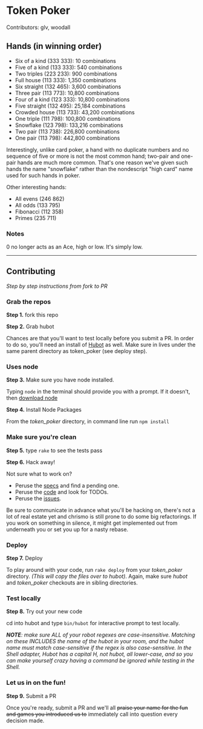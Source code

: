 # Token Poker

Contributors: glv, woodall

## Hands (in winning order)

- Six of a kind (333 333): 10 combinations
- Five of a kind (133 333): 540 combinations
- Two triples (223 233): 900 combinations
- Full house (113 333): 1,350 combinations
- Six straight (132 465): 3,600 combinations
- Three pair (113 773): 10,800 combinations
- Four of a kind (123 333): 10,800 combinations
- Five straight (132 495): 25,184 combinations
- Crowded house (113 733): 43,200 combinations
- One triple (111 798): 100,800 combinations
- Snowflake (123 798): 133,216 combinations
- Two pair (113 738): 226,800 combinations
- One pair (113 798): 442,800 combinations

Interestingly, unlike card poker, a hand with no duplicate numbers and no
sequence of five or more is not the most common hand; two-pair and one-pair
hands are much more common. That's one reason we've given such hands the name
"snowflake" rather than the nondescript "high card" name used for such hands
in poker.

Other interesting hands:

- All evens (246 862)
- All odds (133 795)
- Fibonacci (112 358)
- Primes (235 711)

### Notes

0 no longer acts as an Ace, high or low. It's simply low.

<hr>

## Contributing
_Step by step instructions from fork to PR_

### Grab the repos
**Step 1.** fork this repo


**Step 2.** Grab hubot

Chances are that you'll want to test locally before you submit a PR. 
In order to do so, you'll need an install of [Hubot](https://hubot.github.com) as well. 
Make sure in lives under the same parent directory as token_poker (see deploy step).

### Uses node
**Step 3.** Make sure you have node installed. 

Typing `node` in the terminal should provide you with a prompt.
If it doesn't, then [download node](http://nodejs.org/download/)

**Step 4.** Install Node Packages

From the *token_poker* directory, in command line run `npm install`

### Make sure you're clean
**Step 5.** type `rake` to see the tests pass


**Step 6.** Hack away!

Not sure what to work on? 
- Peruse the [specs](https://github.com/chrismo/token_poker/tree/master/spec) and find a pending one.
- Peruse the [code](https://github.com/chrismo/token_poker/tree/master/js/token-poker) and look for TODOs.
- Peruse the [issues](https://github.com/chrismo/token_poker/issues).

Be sure to communicate in advance what you'll be hacking on, there's not a lot of real estate yet and
chrismo is still prone to do some big refactorings. If you work on something in silence, it might get
implemented out from underneath you or set you up for a nasty rebase.

### Deploy
**Step 7.** Deploy

To play around with your code, run `rake deploy` from your *token_poker* directory. _(This will copy the files over to hubot)_.
Again, make sure *hubot* and *token_poker* checkouts are in sibling directories.

### Test locally
**Step 8.** Try out your new code

cd into hubot and type  `bin/hubot` for interactive prompt to test locally.

_**NOTE**: make sure ALL of your robot regexes are case-insensitive. Matching on these INCLUDES the name
of the hubot in your room, and the hubot name must match case-sensitive if the regex is also case-sensitive. 
In the Shell adapter, Hubot has a capital H, not hubot, all lower-case, and so you can make yourself crazy
having a command be ignored while testing in the Shell._ 

### Let us in on the fun!
**Step 9.** Submit a PR

Once you're ready, submit a PR and we'll all ~~praise your name for the fun and games you introduced us to~~ immediately 
call into question every decision made.
